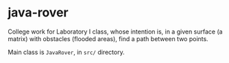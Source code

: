 # java-rover

College work for Laboratory I class, whose intention is, in a given surface (a matrix) with obstacles (flooded areas), find a path between two points.

Main class is `JavaRover`, in `src/` directory.
